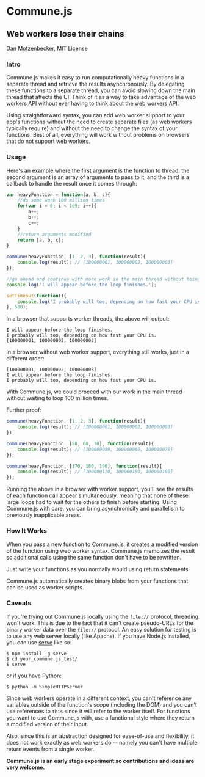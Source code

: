 # Commune.js
## Web workers lose their chains
Dan Motzenbecker, MIT License

### Intro
Commune.js makes it easy to run computationally heavy functions in a separate thread and retrieve the results asynchronously. By delegating these functions to a separate thread, you can avoid slowing down the main thread that affects the UI. Think of it as a way to take advantage of the web workers API without ever having to think about the web workers API.

Using straightforward syntax, you can add web worker support to your app's functions without the need to create separate files (as web workers typically require) and without the need to change the syntax of your functions. Best of all, everything will work without problems on browsers that do not support web workers.


### Usage
Here's an example where the first argument is the function to thread, the second argument is an array of arguments to pass to it, and the third is a callback to handle the result once it comes through:

```javascript
var heavyFunction = function(a, b, c){
    //do some work 100 million times
    for(var i = 0; i < 1e9; i++){
        a++;
        b++;
        c++;
    }
    //return arguments modified
    return [a, b, c];
}

commune(heavyFunction, [1, 2, 3], function(result){
    console.log(result); // [100000001, 100000002, 100000003]
});

//go ahead and continue with more work in the main thread without being held up:
console.log('I will appear before the loop finishes.');

setTimeout(function(){
    console.log('I probably will too, depending on how fast your CPU is.');
}, 500);

```

In a browser that supports worker threads, the above will output:

```
I will appear before the loop finishes.
I probably will too, depending on how fast your CPU is.
[100000001, 100000002, 100000003]
```

In a browser without web worker support, everything still works, just in a different order:

```
[100000001, 100000002, 100000003]
I will appear before the loop finishes.
I probably will too, depending on how fast your CPU is.
```

With Commune.js, we could proceed with our work in the main thread without waiting to loop 100 million times.

Further proof:

```javascript
commune(heavyFunction, [1, 2, 3], function(result){
    console.log(result); // [100000001, 100000002, 100000003]
});

commune(heavyFunction, [50, 60, 70], function(result){
    console.log(result); // [100000050, 100000060, 100000070]
});

commune(heavyFunction, [170, 180, 190], function(result){
    console.log(result); // [100000170, 100000180, 100000190]
});
```

Running the above in a browser with worker support, you'll see the results of each function call appear simultaneously, meaning that none of these large loops had to wait for the others to finish before starting. Using Commune.js with care, you can bring asynchronicity and parallelism to previously inapplicable areas.


### How It Works
When you pass a new function to Commune.js, it creates a modified version of the function using web worker syntax. Commune.js memoizes the result so additional calls using the same function don't have to be rewritten.

Just write your functions as you normally would using return statements.

Commune.js automatically creates binary blobs from your functions that can be used as worker scripts.


### Caveats
If you're trying out Commune.js locally using the `file://` protocol, threading won't work. This is due to the fact that it can't create pseudo-URLs for the binary worker data over the `file://` protocol. An easy solution for testing is to use any web server locally (like Apache). If you have Node.js installed, you can use [serve](https://github.com/visionmedia/serve) like so:

```
$ npm install -g serve
$ cd your_commune.js_test/
$ serve
```

or if you have Python:

```
$ python -m SimpleHTTPServer
```

Since web workers operate in a different context, you can't reference any variables outside of the function's scope (including the DOM) and you can't use references to `this` since it will refer to the worker itself. For functions you want to use Commune.js with, use a functional style where they return a modified version of their input.

Also, since this is an abstraction designed for ease-of-use and flexibility, it does not work exactly as web workers do -- namely you can't have multiple return events from a single worker.

__Commune.js is an early stage experiment so contributions and ideas are very welcome.__
